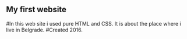 ## My first website

#In this web site i used pure HTML and CSS. It is about the place where i live in Belgrade.
#Created 2016.
